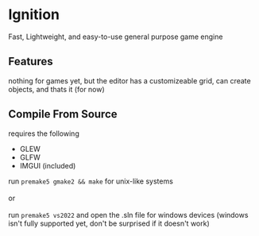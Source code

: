 # Ignition
Fast, Lightweight, and easy-to-use general purpose game engine

## Features
nothing for games yet, but the editor has a customizeable grid, can create objects, and thats it (for now)

## Compile From Source
requires the following
- GLEW
- GLFW
- IMGUI (included)

run `premake5 gmake2 && make` for unix-like systems<br/><br/>
or<br/><br/>
run `premake5 vs2022` and open the .sln file for windows devices (windows isn't fully supported yet, don't be surprised if it doesn't work)
